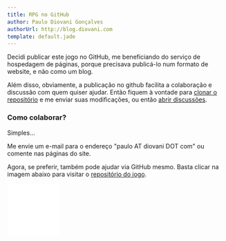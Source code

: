 ```yaml
---
title: RPG no GitHub
author: Paulo Diovani Gonçalves
authorUrl: http://blog.diovani.com
template: default.jade
---
```


Decidi publicar este jogo no GitHub, me beneficiando do serviço de hospedagem de páginas, porque precisava publicá-lo num formato de website, e não como um blog.

Além disso, obviamente, a publicação no github facilita a colaboração e discussão com quem quiser ajudar. Então fiquem à vontade para [clonar o repositório](https://github.com/paulodiovani/nos-sonhos-da-cidade/) e me enviar suas modificações, ou então [abrir discussões](https://github.com/paulodiovani/nos-sonhos-da-cidade/issues).

### Como colaborar?

Simples...

Me envie um e-mail para o endereço "paulo AT diovani DOT com" ou comente nas páginas do site.

Agora, se preferir, também pode ajudar via GitHub mesmo. Basta clicar na imagem abaixo para visitar o [repositório do jogo][2].

[![github-mark](img/GitHub-Mark-Light-120px-plus.png)][2]

[1]: http://blog.diovani.com
[2]: https://github.com/paulodiovani/nos-sonhos-da-cidade "Nos sonhos da cidade, no GitHub"